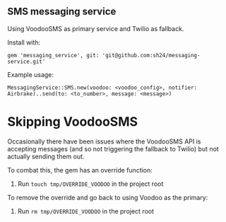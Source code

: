 ## SMS messaging service

Using VoodooSMS as primary service and Twilio as fallback.

Install with:

```
gem 'messaging_service', git: 'git@github.com:sh24/messaging-service.git'
```

Example usage:

```
MessagingService::SMS.new(voodoo: <voodoo_config>, notifier: Airbrake)..send(to: <to_number>, message: <message>)
```


Skipping VoodooSMS
==================

Occasionally there have been issues where the VoodooSMS API is accepting messages (and so not triggering the fallback to Twilio) but not actually sending them out.

To combat this, the gem has an override function:

1. Run `touch tmp/OVERRIDE_VOODOO` in the project root

To remove the override and go back to using Voodoo as the primary:

1. Run `rm tmp/OVERRIDE_VOODOO` in the project root
